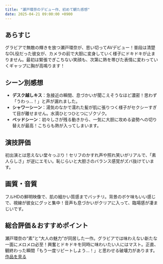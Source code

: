 ```yaml
---
title: "瀬戸環奈のデビュー作、初めて観た感想"
date: 2025-04-21 09:00:00 +0900
---
```


## あらすじ  
グラビアで無敵の輝きを放つ瀬戸環奈が、思い切ってAVデビュー！普段は清楚なOL役だった彼女が、カメラの前で大胆に変身していく様子にドキドキが止まりません。最初は緊張でぎこちない笑顔も、次第に熱を帯びた表情に変わっていくギャップに胸が高鳴ります！

## シーン別感想  
- **デスク越しキス**：急接近の瞬間、息づかいが聞こえそうなほど濃密！思わず「うわっ…！」と声が漏れました。  
- **シャワーシーン**：湯気のなかで濡れた髪が肌に張りつく様子がセクシーすぎて目が離せません。水滴ひとつひとつにゾクゾク。  
- **ベッドシーン**：初々しさが残る動きから、一気に大胆に攻める姿勢への切り替えが最高！こちらも熱が入ってしまいます。

## 演技評価  
初出演とは思えない堂々っぷり！セリフのかすれ声や照れ笑いがリアルで、「素人らしさ」が逆にエモい。恥じらいと大胆さのバランス感覚がズバ抜けています。

## 画質・音質  
フルHDの鮮明映像で、肌の細かい質感までバッチリ。背景のボケ味もいい感じで、視線が彼女にグッと集中！音声も息づかいがクリアに入って、臨場感が凄まじいです。

## 総合評価＆おすすめポイント  
瀬戸環奈の“素”と“大人の魅力”が同居した一作。グラビアでは味わえない新たな一面にメロメロ必至！興奮とドキドキを同時に味わいたい人にはマスト。正直、観終わった瞬間「もう一度リピートしよう…！」と思わせる破壊力があります。
<a href="[ここにあなたのAFFILIATE_LINKを入れる](https://al.dmm.co.jp/?lurl=https%3A%2F%2Fwww.dmm.co.jp%2Fdigital%2Fvideoa%2F-%2Fdetail%2F%3D%2Fcid%3Dsone00614%2F&af_id=osusumeofme-001&ch=search_link&ch_id=link)">作品を見る</a>
